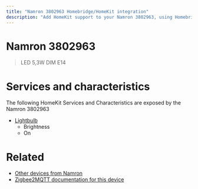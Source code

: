 ```yaml
---
title: "Namron 3802963 Homebridge/HomeKit integration"
description: "Add HomeKit support to your Namron 3802963, using Homebridge, Zigbee2MQTT and homebridge-z2m."
---
```

<!---
This file has been GENERATED using src/docgen/docgen.ts
DO NOT EDIT THIS FILE MANUALLY!
-->
# Namron 3802963
> LED 5,3W DIM E14


# Services and characteristics
The following HomeKit Services and Characteristics are exposed by
the Namron 3802963

* [Lightbulb](../../light.md)
  * Brightness
  * On


# Related
* [Other devices from Namron](../index.md#namron)
* [Zigbee2MQTT documentation for this device](https://www.zigbee2mqtt.io/devices/3802963.html)